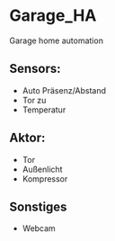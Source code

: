 # Garage_HA
Garage home automation

## Sensors:
* Auto Präsenz/Abstand
* Tor zu
* Temperatur


## Aktor:
* Tor
* Außenlicht
* Kompressor

## Sonstiges
* Webcam
